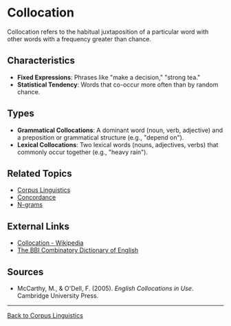 # Collocation

Collocation refers to the habitual juxtaposition of a particular word with other words with a frequency greater than chance.

## Characteristics

- **Fixed Expressions**: Phrases like "make a decision," "strong tea."
- **Statistical Tendency**: Words that co-occur more often than by random chance.

## Types

- **Grammatical Collocations**: A dominant word (noun, verb, adjective) and a preposition or grammatical structure (e.g., "depend on").
- **Lexical Collocations**: Two lexical words (nouns, adjectives, verbs) that commonly occur together (e.g., "heavy rain").

## Related Topics

- [Corpus Linguistics](Corpus-Linguistics.md)
- [Concordance](Concordance.md)
- [N-grams](N-grams.md)

## External Links

- [Collocation - Wikipedia](https://en.wikipedia.org/wiki/Collocation)
- [The BBI Combinatory Dictionary of English](https://benjamins.com/catalog/z.bbi2)

## Sources

- McCarthy, M., & O'Dell, F. (2005). *English Collocations in Use*. Cambridge University Press.

---

[Back to Corpus Linguistics](README.md)
